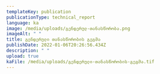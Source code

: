 ```yaml
---
templateKey: publication
publicationType: technical_report
language: ka
image: /media/uploads/გენდერულ-თანასწორობა.png
imageAlt: " "
title: გენდერული თანასწორობის გეგმა
publishDate: 2022-01-06T20:26:56.434Z
description: " "
upload: true
kaFile: /media/uploads/გენდერული-თანასწორობის-გეგმა.tif
---
```

